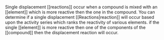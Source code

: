 Single displacement [[reactions]] occur when a compound is mixed with an [[element]] which is more reactive then the one in the compound. You can determine if a single displacement [[Reactions|reaction]] will occur based upon the activity series which ranks the reactivity of various elements. if the single [[element]] is more reactive then one of the components of the [[compound]] then the displacement reaction will occur. 